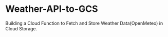 # Weather-API-to-GCS
Building a Cloud Function to Fetch and Store Weather Data(OpenMeteo) in Cloud Storage.
